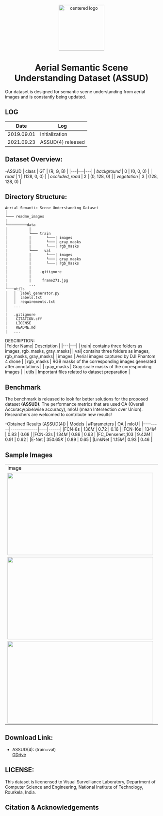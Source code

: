 
<p align="center">
 <img src="https://github.com/ExpressLens/Aerial-Semantic-Scene-Understanding/blob/main/readme_images/frame271-ok.jpg" width=150 height=150 alt="centered logo" />
 </p>
<h1 align="center">Aerial Semantic Scene Understanding Dataset (ASSUD)</h1>



Our dataset is designed for semantic scene understanding from aerial images and is constantly being updated.

## LOG
|Date   | Log  |
|---|---|
| 2019.09.01  | Initialization  |
| 2021.09.23  |  ASSUD(4) released |

## Dataset Overview:
-ASSUD
| class  | GT  | (R, G, B)  |
|---|---|---|
| _background_ | 0   | (0, 0, 0)  |
| _road_ |  1 |  (128, 0, 0) |
| _occluded_road_ |  2 | (0, 128, 0)  |
| _vegetation_ |  3 | (128, 128, 0)  |
## Directory Structure:
```
Aerial Semantic Scene Understanding Dataset
│
└─── readme_images
|
└─────────data
│          |
│          └─── train
|          |       └───| images 
|          |       └───| gray_masks
|          |       └───| rgb_masks
|          └───   val
|          |       └───| images 
|          |       └───| gray_masks
|          |       └───| rgb_masks
|          |        
|          |    .gitignore
|          | 
|          |     frame271.jpg
|          ...
└───utils
│   │  label_generator.py
│   │  labels.txt 
│   │  requirements.txt
│   ...
│   
|   .gitignore
|    CITATION.cff
|    LICENSE
|    README.md
|   ...
```



DESCRIPTION:<br />
|Folder Name| Description |
|---|---|
| train| contains three folders as images, rgb_masks, gray_masks|
| val| contains three folders as images, rgb_masks, gray_masks|
| images  | Aerial images captured by DJI Phantom 4 drone  |
| rgb_masks | RGB masks of the corresponding images generated after annotations  |
|  gray_masks    | Gray scale masks of the corresponding images     |
| utils  | Important files related to dataset preparation  |


## Benchmark
The benchmark is released to look for better solutions for the proposed dataset **(ASSUD)**. The performance metrics that are used OA (Overall Accuracy/pixelwise accuracy), mIoU (mean Intersection over Union).
Researchers are welcomed to contribute new results!

-Obtained Results (ASSUD(4))
| Models  | #Parameters  | OA | mIoU |
|---------|--------------|----|------|
|FCN-8s   |   136*M*           |  0.72  |  0.16     |
|FCN-16s   |  134*M*            | 0.83   | 0.68     |
|FCN-32s   |  134*M*            | 0.86   | 0.63     |
|FC_Densenet_103   |  9.42*M* | 0.91   | 0.62     |
|E-Net   |     350.65*K*         | 0.89   | 0.65    |
|LinkNet   |   1.15*M*           | 0.93  |  0.46    |


## Sample Images
<table>
     
  <tr>
    <td>image</td>
     <td>mask</td>
  </tr>
  <tr>
    <td><img src="https://github.com/ExpressLens/Aerial-Semantic-Scene-Understanding/blob/main/readme_images/imgs/NITR_AC_JAN26_30.jpg" width=480 height=270></td>
    <td><img src="https://github.com/ExpressLens/Aerial-Semantic-Scene-Understanding/blob/main/readme_images/seg_class/NITR_AC_JAN26_30.png" width=480 height=270></td>
  </tr>
  <tr>
    <td><img src="https://github.com/ExpressLens/Aerial-Semantic-Scene-Understanding/blob/main/readme_images/imgs/NITR_FR_1.jpg" width=480 height=270></td>
    <td><img src="https://github.com/ExpressLens/Aerial-Semantic-Scene-Understanding/blob/main/readme_images/seg_class/NITR_FR_1.png" width=480 height=270></td>
  </tr>
  <tr>
    <td><img src="https://github.com/ExpressLens/Aerial-Semantic-Scene-Understanding/blob/main/readme_images/imgs/NITR_FR_6.jpg" width=480 height=270></td>
    <td><img src="https://github.com/ExpressLens/Aerial-Semantic-Scene-Understanding/blob/main/readme_images/seg_class/NITR_FR_6.png" width=480 height=270></td>
  </tr>
 </table>

## Download Link:
- ASSUD(4): (train+val) <br />
[GDrive](https://drive.google.com/drive/folders/1IQUadXFpEFEsB_9I5JVUuGJBjqIL5MFG?usp=sharing)


## LICENSE:

This dataset is licenensed to Visual Surveillance Laboratory, Department of Computer Science and Engineering, National Institute of Technology, Rourkela, India. 

## Citation & Acknowledgements
